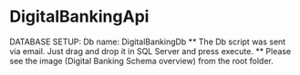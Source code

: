# DigitalBankingApi

DATABASE SETUP:
Db name: DigitalBankingDb
** The Db script was sent via email. Just drag and drop it in SQL Server and press execute.
** Please see the image (Digital Banking Schema overview) from the root folder.





